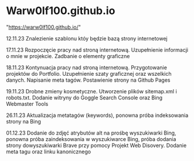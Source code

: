 # Warw0lf100.github.io

"https://warw0lf100.github.io/"

12.11.23 Znalezienie szablonu któy będzie bazą strony internetowej

17.11.23 Rozpoczęcie pracy nad stroną internetową. Uzupełnienie informacji o mnie w projekcie. Zadbanie o elementy graficzne

18.11.23 Kontynuacja pracy nad stroną internetową. Przygotowanie projektów do Portfolio. Uzupełnienie szaty graficznej oraz wszelkich danych. Napisanie meta tagów. Postawienie strony na Github Pages

19.11.23 Drobne zmieny kosmetyczne. Utworzenie plików sitemap.xml i robots.txt. Dodanie witryny do Goggle Search Console oraz Bing Webmaster Tools

26.11.23 Aktualizacja metatagów (keywords), ponowna próba indeksowania strony na Bing

01.12.23 Dodanie do zdjęć atrybutów alt na prośbę wyszukiwarki Bing, ponowna próba zaindeksowania w wyszukiwarce Bing, próba dodania strony dowyszukiwarki Brave przy pomocy Projekt Web Disovery. Dodanie meta tagu <meta property> oraz linku kanonicznego

